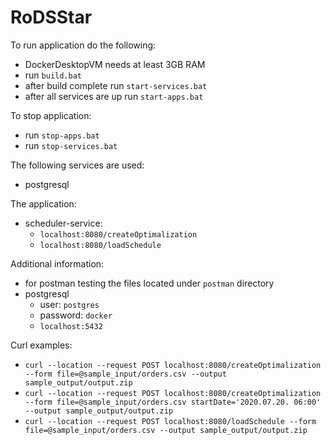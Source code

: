 RoDSStar
===

To run application do the following:
- DockerDesktopVM needs at least 3GB RAM
- run ```build.bat```
- after build complete run ```start-services.bat```
- after all services are up run ```start-apps.bat```

To stop application:
- run ```stop-apps.bat```
- run ```stop-services.bat```

The following services are used:
- postgresql

The application:
- scheduler-service:
    - ```localhost:8080/createOptimalization```
    - ```localhost:8080/loadSchedule```

Additional information:
- for postman testing the files located under ```postman``` directory
- postgresql 
    - user: ```postgres``` 
    - password: ```docker```
    - ```localhost:5432```

Curl examples:
- ```curl --location --request POST localhost:8080/createOptimalization --form file=@sample_input/orders.csv --output sample_output/output.zip```
- ```curl --location --request POST localhost:8080/createOptimalization --form file=@sample_input/orders.csv startDate='2020.07.20. 06:00' --output sample_output/output.zip```
- ```curl --location --request POST localhost:8080/loadSchedule --form file=@sample_input/orders.csv --output sample_output/output.zip```